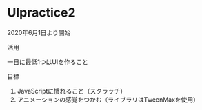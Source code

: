 # UIpractice2

2020年6月1日より開始

<p>活用</p>
<p>一日に最低1つはUIを作ること</p>

目標
1. JavaScriptに慣れること（スクラッチ）
2. アニメーションの感覚をつかむ（ライブラリはTweenMaxを使用）
